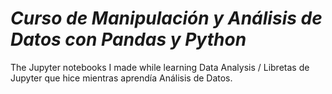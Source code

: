 # *Curso de Manipulación y Análisis de Datos con Pandas y Python*

The Jupyter notebooks I made while learning Data Analysis / Libretas de Jupyter que hice mientras aprendía Análisis de Datos.
